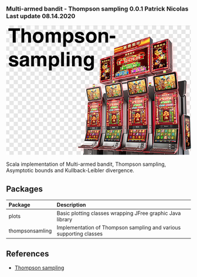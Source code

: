 ### Multi-armed bandit - Thompson sampling 0.0.1 Patrick Nicolas Last update 08.14.2020

   

![Evaluation multi-armed bandit and Thompson sampling](images/Thompson-sampling.png) 

Scala implementation of Multi-armed bandit, Thompson sampling, Asymptotic bounds and Kullback-Leibler divergence.

## Packages
|Package|Description|
|:--|:--|
|plots|Basic plotting classes wrapping JFree graphic Java library|
|thompsonsamling|Implementation of Thompson sampling and various supporting classes| 


## References
- [Thompson sampling](http://patricknicolas.blogspot.com/2019/10/contextual-thompson-sampling-1-theory.html)
